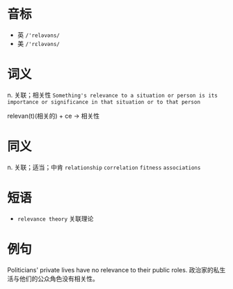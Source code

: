 # 音标

- 英 `/'reləvəns/`
- 美 `/'rɛləvəns/`

# 词义

n. 关联；相关性
`Something's relevance to a situation or person is its importance or significance in that situation or to that person`



relevan(t)(相关的) + ce → 相关性

# 同义

n. 关联；适当；中肯
`relationship` `correlation` `fitness` `associations`

# 短语

- `relevance theory` 关联理论

# 例句

Politicians' private lives have no relevance to their public roles.
政治家的私生活与他们的公众角色没有相关性。


